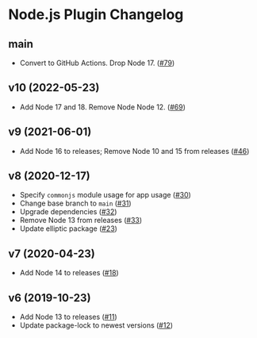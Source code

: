 # Node.js Plugin Changelog

## main

- Convert to GitHub Actions. Drop Node 17. ([#79](https://github.com/heroku/heroku-nodejs-plugin/pull/79))

## v10 (2022-05-23)

- Add Node 17 and 18. Remove Node Node 12. ([#69](https://github.com/heroku/heroku-nodejs-plugin/pull/69))

## v9 (2021-06-01)
- Add Node 16 to releases; Remove Node 10 and 15 from releases ([#46](https://github.com/heroku/heroku-nodejs-plugin/pull/46))

## v8 (2020-12-17)
- Specify `commonjs` module usage for app usage ([#30](https://github.com/heroku/heroku-nodejs-plugin/pull/30))
- Change base branch to `main` ([#31](https://github.com/heroku/heroku-nodejs-plugin/pull/31))
- Upgrade dependencies ([#32](https://github.com/heroku/heroku-nodejs-plugin/pull/32))
- Remove Node 13 from releases ([#33](https://github.com/heroku/heroku-nodejs-plugin/pull/33))
- Update elliptic package ([#23](https://github.com/heroku/heroku-nodejs-plugin/pull/23))

## v7 (2020-04-23)
- Add Node 14 to releases ([#18](https://github.com/heroku/heroku-nodejs-plugin/pull/18))

## v6 (2019-10-23)
- Add Node 13 to releases ([#11](https://github.com/heroku/heroku-nodejs-plugin/pull/11))
- Update package-lock to newest versions ([#12](https://github.com/heroku/heroku-nodejs-plugin/pull/12))
